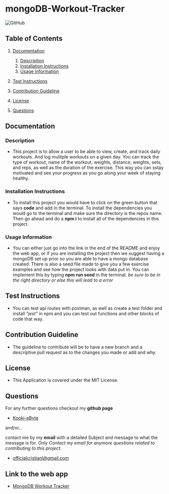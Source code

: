 # mongoDB-Workout-Tracker

![GitHub](https://img.shields.io/github/license/Kooki-eByte/mongoDB-Workout-Tracker)

## Table of Contents

1. [Documentation](#documentation)

   1. [Description](#description)
   2. [Installation Instructions](#Installation)
   3. [Usage Information](#usage)

2. [Test Instructions](#test)
3. [Contribution Guideline](#contribution)
4. [License](#license)
5. [Questions](#questions)

## Documentation <a name="documentation"></a>

### Description <a name="description"></a>

- This project is to allow a user to be able to view, create, and track daily workouts. And log mulitple workouts on a given day. You can track the type of workout, name of the workout, weights, distance, weights, sets, and reps, as well as the duration of the exercise. This way you can sstay motivated and see your progress as you go along your week of staying healthy.

### Installation Instructions <a name="Installation"></a>

- To install this project you would have to click on the green button that says **code** and add in the terminal. To install the dependencies you would go to the terminal and make sure the directory is the repos name. Then go ahead and do a **npm i** to install all of the dependencies in this project.

### Usage Information <a name="usage"></a>

- You can either just go into the link in the end of the README and enjoy the web app, or if you are installing the project then we suggest having a mongoDB set up prior so you are able to have a mongo database created. There is also a seed file made to give you a few exercise examples and see how the project looks with data put in. You can implement this by typing **npm run seed** in the terminal. _be sure to be in the right directory or else this will lead to a error_

## Test Instructions <a name="test"></a>

- You can test api routes with postman, as well as create a test folder and install _"jest"_ in npm and you can test out functions and other blocks of code that way.

## Contribution Guideline <a name="contribution"></a>

- The guideline to contribute will be to have a new branch and a descriptive pull request as to the changes you made or add and why.

## License <a name="license"></a>

- This Application is covered under the MIT License.

## Questions <a name="questions"></a>

For any further questions checkout my **github page**

- [Kooki-eByte](https://github.com/Kooki-eByte)

and/or...

contact me by my **email** with a detailed Subject and message to what the message is for. _Only Contact my email for anymore questions related to contributing to this project._

- officialcristianl@gmail.com

## Link to the web app

- [MongoDB Workout Tracker](https://workout-tracker-mongo5.herokuapp.com/)
